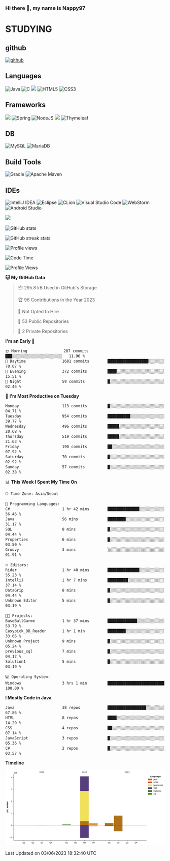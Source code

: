 ### Hi there 👋, my name is Nappy97

# STUDYING
## github
[<img src='https://cdn.jsdelivr.net/npm/simple-icons@3.0.1/icons/github.svg' alt='github' height='40'>](https://github.com/Nappy97)  

## Languages
![Java](https://img.shields.io/badge/java-%23ED8B00.svg?style=for-the-badge&logo=java&logoColor=white) ![C](https://img.shields.io/badge/c-%2300599C.svg?style=for-the-badge&logo=c&logoColor=white) <img src="https://img.shields.io/badge/javascript-F7DF1E?style=for-the-badge&logo=javascript&logoColor=black"> ![HTML5](https://img.shields.io/badge/html5-%23E34F26.svg?style=for-the-badge&logo=html5&logoColor=white) ![CSS3](https://img.shields.io/badge/css3-%231572B6.svg?style=for-the-badge&logo=css3&logoColor=white)

## Frameworks
<img src="https://img.shields.io/badge/bootstrap-7952B3?style=for-the-badge&logo=bootstrap&logoColor=white"> ![Spring](https://img.shields.io/badge/spring-%236DB33F.svg?style=for-the-badge&logo=spring&logoColor=white) ![NodeJS](https://img.shields.io/badge/node.js-6DA55F?style=for-the-badge&logo=node.js&logoColor=white) <img src="https://img.shields.io/badge/jQuery-0769AD?style=for-the-badge&logo=jquery&logoColor=white"> ![Thymeleaf](https://img.shields.io/badge/Thymeleaf-%23005C0F.svg?style=for-the-badge&logo=Thymeleaf&logoColor=white)

## DB
![MySQL](https://img.shields.io/badge/mysql-%2300f.svg?style=for-the-badge&logo=mysql&logoColor=white) ![MariaDB](https://img.shields.io/badge/MariaDB-003545?style=for-the-badge&logo=mariadb&logoColor=white)

## Build Tools
![Gradle](https://img.shields.io/badge/Gradle-02303A.svg?style=for-the-badge&logo=Gradle&logoColor=white) ![Apache Maven](https://img.shields.io/badge/Apache%20Maven-C71A36?style=for-the-badge&logo=Apache%20Maven&logoColor=white)

## IDEs
![IntelliJ IDEA](https://img.shields.io/badge/IntelliJIDEA-000000.svg?style=for-the-badge&logo=intellij-idea&logoColor=white) ![Eclipse](https://img.shields.io/badge/Eclipse-FE7A16.svg?style=for-the-badge&logo=Eclipse&logoColor=white) ![CLion](https://img.shields.io/badge/CLion-black?style=for-the-badge&logo=clion&logoColor=white) ![Visual Studio Code](https://img.shields.io/badge/Visual%20Studio%20Code-0078d7.svg?style=for-the-badge&logo=visual-studio-code&logoColor=white) ![WebStorm](https://img.shields.io/badge/webstorm-143?style=for-the-badge&logo=webstorm&logoColor=white&color=black) ![Android Studio](https://img.shields.io/badge/Android%20Studio-3DDC84.svg?style=for-the-badge&logo=android-studio&logoColor=white)

<div>
  <img  src="https://github-readme-stats.vercel.app/api/top-langs/?username=Nappy97&langs_count=8&exclude_repo=Example-deep-learning-from-scratch&layout=compact&line_height=24&hide_border=true&title_color=d88e82&card_width=280">
<div>
  
![GitHub stats](https://github-readme-stats.vercel.app/api?username=Nappy97&show_icons=true)  

![GitHub streak stats](https://github-readme-streak-stats.herokuapp.com/?user=Nappy97)  

![Profile views](https://gpvc.arturio.dev/Nappy97)  

<!--START_SECTION:waka-->
![Code Time](http://img.shields.io/badge/Code%20Time-3%20hrs%203%20mins-blue)

![Profile Views](http://img.shields.io/badge/Profile%20Views-121-blue)

**🐱 My GitHub Data** 

> 📦 295.8 kB Used in GitHub's Storage 
 > 
> 🏆 96 Contributions in the Year 2023
 > 
> 🚫 Not Opted to Hire
 > 
> 📜 53 Public Repositories 
 > 
> 🔑 2 Private Repositories 
 > 
**I'm an Early 🐤** 

```text
🌞 Morning                287 commits         ███░░░░░░░░░░░░░░░░░░░░░░   11.96 % 
🌆 Daytime                1681 commits        ██████████████████░░░░░░░   70.07 % 
🌃 Evening                372 commits         ████░░░░░░░░░░░░░░░░░░░░░   15.51 % 
🌙 Night                  59 commits          █░░░░░░░░░░░░░░░░░░░░░░░░   02.46 % 
```
📅 **I'm Most Productive on Tuesday** 

```text
Monday                   113 commits         █░░░░░░░░░░░░░░░░░░░░░░░░   04.71 % 
Tuesday                  954 commits         ██████████░░░░░░░░░░░░░░░   39.77 % 
Wednesday                496 commits         █████░░░░░░░░░░░░░░░░░░░░   20.68 % 
Thursday                 519 commits         █████░░░░░░░░░░░░░░░░░░░░   21.63 % 
Friday                   190 commits         ██░░░░░░░░░░░░░░░░░░░░░░░   07.92 % 
Saturday                 70 commits          █░░░░░░░░░░░░░░░░░░░░░░░░   02.92 % 
Sunday                   57 commits          █░░░░░░░░░░░░░░░░░░░░░░░░   02.38 % 
```


📊 **This Week I Spent My Time On** 

```text
🕑︎ Time Zone: Asia/Seoul

💬 Programming Languages: 
C#                       1 hr 42 mins        ██████████████░░░░░░░░░░░   56.46 % 
Java                     56 mins             ████████░░░░░░░░░░░░░░░░░   31.17 % 
SQL                      8 mins              █░░░░░░░░░░░░░░░░░░░░░░░░   04.44 % 
Properties               6 mins              █░░░░░░░░░░░░░░░░░░░░░░░░   03.50 % 
Groovy                   3 mins              ░░░░░░░░░░░░░░░░░░░░░░░░░   01.91 % 

🔥 Editors: 
Rider                    1 hr 40 mins        ██████████████░░░░░░░░░░░   55.23 % 
IntelliJ                 1 hr 7 mins         █████████░░░░░░░░░░░░░░░░   37.14 % 
DataGrip                 8 mins              █░░░░░░░░░░░░░░░░░░░░░░░░   04.44 % 
Unknown Editor           5 mins              █░░░░░░░░░░░░░░░░░░░░░░░░   03.19 % 

🐱‍💻 Projects: 
BaseBallGarme            1 hr 37 mins        █████████████░░░░░░░░░░░░   53.79 % 
Easypick_DB_Reader       1 hr 1 min          ████████░░░░░░░░░░░░░░░░░   33.66 % 
Unknown Project          9 mins              █░░░░░░░░░░░░░░░░░░░░░░░░   05.24 % 
previous_sql             7 mins              █░░░░░░░░░░░░░░░░░░░░░░░░   04.12 % 
Solution1                5 mins              █░░░░░░░░░░░░░░░░░░░░░░░░   03.19 % 

💻 Operating System: 
Windows                  3 hrs 1 min         █████████████████████████   100.00 % 
```

**I Mostly Code in Java** 

```text
Java                     38 repos            █████████████████░░░░░░░░   67.86 % 
HTML                     8 repos             ████░░░░░░░░░░░░░░░░░░░░░   14.29 % 
CSS                      4 repos             ██░░░░░░░░░░░░░░░░░░░░░░░   07.14 % 
JavaScript               3 repos             █░░░░░░░░░░░░░░░░░░░░░░░░   05.36 % 
C#                       2 repos             █░░░░░░░░░░░░░░░░░░░░░░░░   03.57 % 
```



**Timeline**

![Lines of Code chart](https://raw.githubusercontent.com/Nappy97/Nappy97/main/assets/bar_graph.png)


 Last Updated on 03/06/2023 18:32:40 UTC
<!--END_SECTION:waka-->
